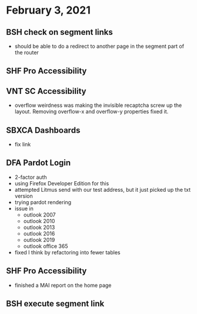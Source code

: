 # February 3, 2021

## BSH check on segment links
- should be able to do a redirect to another page in the segment part of the router

## SHF Pro Accessibility

## VNT SC Accessibility
- overflow weirdness was making the invisible recaptcha screw up the layout. Removing overflow-x and overflow-y properties fixed it.

## SBXCA Dashboards
- fix link

## DFA Pardot Login
- 2-factor auth
- using Firefox Developer Edition for this
- attempted Litmus send with our test address, but it just picked up the txt version
- trying pardot rendering
- issue in
	- outlook 2007
	- outlook 2010
	- outlook 2013
	- outlook 2016
	- outlook 2019
	- outlook office 365
- fixed I think by refactoring into fewer tables

## SHF Pro Accessibility
- finished a MAI report on the home page

## BSH execute segment link